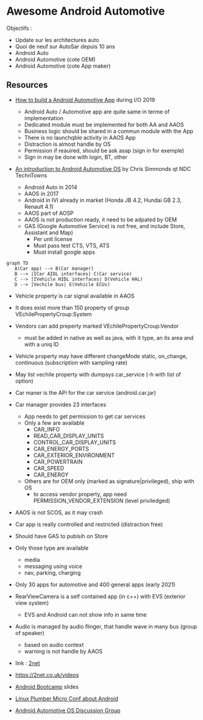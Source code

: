 # Awesome Android Automotive

Objectifs :
- Update sur les architectures auto
- Quoi de neuf sur AutoSar depuis 10 ans
- Android Auto
- Android Automotive (cote OEM)
- Android Automotive (cote App maker)

## Resources

- [How to build a Android Automotive App](https://youtu.be/AHHERLwjUGo) during I/O 2019
  - Android Auto / Automotive app are quite same in terme of implementation
  - Dedicated module must be implemented for both AA and AAOS
  - Business logic should be shared in a commun module with the App
  - There is no launchqble activity in AAOS App
  - Distraction is almost handle by OS
  - Permission if reauired, should be ask asap (sign in for exemple)
  - Sign in may be done with login, BT, other


- [An introduction to Android Automotive OS](https://youtu.be/KVM5njlZ4sM) by Chris Simmonds qt NDC TechnTowns
  - Android Auto in 2014
  - AAOS in 2017
  - Android in IVI already in market (Honda JB 4.2, Hundai GB 2.3, Renault 4.1)  
  - AAOS part of AOSP
  - AAOS is not production ready, it need to be adpated by OEM
  - GAS (Google Automotive Service) is not free, and include Store, Assistant and Map)
    - Per unit license
    - Must pass test CTS, VTS, ATS
    - Must install google apps
 
 ```mermaid
 graph TD
    A(Car app) --> B(Car manager)
    B --> |ICar AIDL interfaces| C(Car service)
    C --> |IVehicle HIDL interfaces| D(Vehicle HAL)
    D --> |Vechile bus| E(Vehicle ECUs)
 ```
 
  - Vehicle property is car signal available in AAOS
  - It does exist more than 150 property of group VEchilePropertyCroup:System
  - Vendors can add preperty marked VEchilePropertyCroup:Vendor
    - must be added in native as well as java, with it type, an its area and with a uniq ID
  - Vehicle property may have different changeMode static, on_change, continuous (subscription with sampling rate)
  - May list vechile property with dumpsys car_service (-h with list of option)
  - Car maner is the APi for the car service (android.car.jar)
  - Car manager provides 23 interfaces
    - App needs to get permission to get car services
    - Only a few are available
      - CAR_INFO
      - READ_CAR_DISPLAY_UNITS
      - CONTROL_CAR_DISPLAY_UNITS
      - CAR_ENERGY_PORTS
      - CAR_EXTERIOR_ENVIRONMENT
      - CAR_POWERTRAIN
      - CAR_SPEED
      - CAR_ENERGY
    - Others are for OEM only (marked as signature|privileged), ship with OS
      - to access vendor property, app need PERMISSION_VENDOR_EXTENSION (level priviledged) 
  - AAOS is not SCOS, as it may crash
  - Car app is really controlled and restricted (distraction free)
  - Should have GAS to publsih on Store
  - Only those type are available
    - media
    - messaging using voice
    - nav, parking, charging
  - Only 30 apps for automotive and 400 general apps  (early 2021)
  - RearViewCamera is a self contained app (in c++) with EVS (exterior view system)
    - EVS and Android can not show info in same time
  - Audio is managed by audio flinger, that handle wave in many bus (group of speaker)
    - based on audio context  
    - warning is not handle by AAOS 

  - link : [2net](https://2net.co.uk/)
  - https://2net.co.uk/videos


 - [Android Bootcamp](https://source.android.com/devices/automotive/start/presentations) slides


 - [Linux Plumber Micro Conf about Android](https://lpc.events/event/16/page/193-proposed-microconferences#android)


 - [Android Automotive OS Discussion Group](https://groups.google.com/a/android.com/g/automotive-developers?pli=1)
